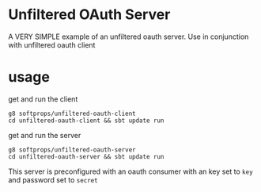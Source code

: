 # Unfiltered OAuth Server

A VERY SIMPLE example of an unfiltered oauth server. Use in conjunction with unfiltered oauth client

# usage

get and run the client

    g8 softprops/unfiltered-oauth-client
    cd unfiltered-oauth-client && sbt update run
    
get and run the server 

    g8 softprops/unfiltered-oauth-server
    cd unfiltered-oauth-server && sbt update run


This server is preconfigured with an oauth consumer with an key set to `key` and password set to `secret`
